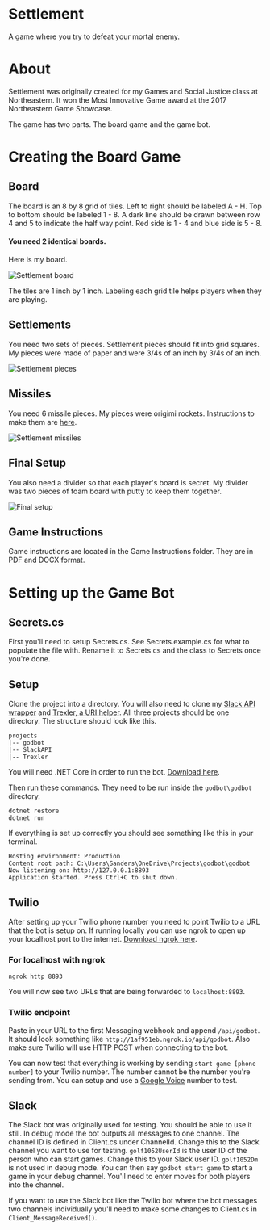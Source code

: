 # Settlement

A game where you try to defeat your mortal enemy.

# About

Settlement was originally created for my Games and Social Justice class at Northeastern. It won the Most Innovative Game award at the 2017 Northeastern Game Showcase.

The game has two parts. The board game and the game bot.

# Creating the Board Game

## Board

The board is an 8 by 8 grid of tiles. Left to right should be labeled A - H. Top to bottom should be labeled 1 - 8. A dark line should be drawn between row 4 and 5 to indicate the half way point. Red side is 1 - 4 and blue side is 5 - 8.

#### You need 2 identical boards.

Here is my board.

![Settlement board](http://i.imgur.com/LgloB17.jpg)

The tiles are 1 inch by 1 inch. Labeling each grid tile helps players when they are playing.

## Settlements

You need two sets of pieces. Settlement pieces should fit into grid squares. My pieces were made of paper and were 3/4s of an inch by 3/4s of an inch.

![Settlement pieces](http://i.imgur.com/lnLibCT.jpg)

## Missiles

You need 6 missile pieces. My pieces were origimi rockets. Instructions to make them are [here](http://www.origami-make.org/origami-rocket-3d.php).

![Settlement missiles](http://i.imgur.com/XcTFdll.jpg)

## Final Setup

You also need a divider so that each player's board is secret. My divider was two pieces of foam board with putty to keep them together.

![Final setup](http://i.imgur.com/INVcAqH.jpg)

## Game Instructions

Game instructions are located in the Game Instructions folder. They are in PDF and DOCX format.

# Setting up the Game Bot

## Secrets.cs

First you'll need to setup Secrets.cs. See Secrets.example.cs for what to populate the file with. Rename it to Secrets.cs and the class to Secrets once you're done.

## Setup

Clone the project into a directory. You will also need to clone my [Slack API wrapper](https://github.com/golf1052/SlackAPI) and [Trexler, a URI helper](https://github.com/golf1052/Trexler). All three projects should be one directory. The structure should look like this.

```
projects
|-- godbot
|-- SlackAPI
|-- Trexler
```

You will need .NET Core in order to run the bot. [Download here](https://www.microsoft.com/net/download/core).

Then run these commands. They need to be run inside the `godbot\godbot` directory.

```
dotnet restore
dotnet run
```

If everything is set up correctly you should see something like this in your terminal.

```
Hosting environment: Production
Content root path: C:\Users\Sanders\OneDrive\Projects\godbot\godbot
Now listening on: http://127.0.0.1:8893
Application started. Press Ctrl+C to shut down.
```

## Twilio

After setting up your Twilio phone number you need to point Twilio to a URL that the bot is setup on. If running locally you can use ngrok to open up your localhost port to the internet. [Download ngrok here](https://ngrok.com/download).

### For localhost with ngrok

```
ngrok http 8893
```

You will now see two URLs that are being forwarded to `localhost:8893`.

### Twilio endpoint

Paste in your URL to the first Messaging webhook and append `/api/godbot`. It should look something like `http://1af951eb.ngrok.io/api/godbot`. Also make sure Twilio will use HTTP POST when connecting to the bot.

You can now test that everything is working by sending `start game [phone number]` to your Twilio number. The number cannot be the number you're sending from. You can setup and use a [Google Voice](https://voice.google.com/) number to test.

## Slack

The Slack bot was originally used for testing. You should be able to use it still. In debug mode the bot outputs all messages to one channel. The channel ID is defined in Client.cs under ChannelId. Change this to the Slack channel you want to use for testing. `golf1052UserId` is the user ID of the person who can start games. Change this to your Slack user ID. `golf1052Dm` is not used in debug mode. You can then say `godbot start game` to start a game in your debug channel. You'll need to enter moves for both players into the channel.

If you want to use the Slack bot like the Twilio bot where the bot messages two channels individually you'll need to make some changes to Client.cs in `Client_MessageReceived()`.
